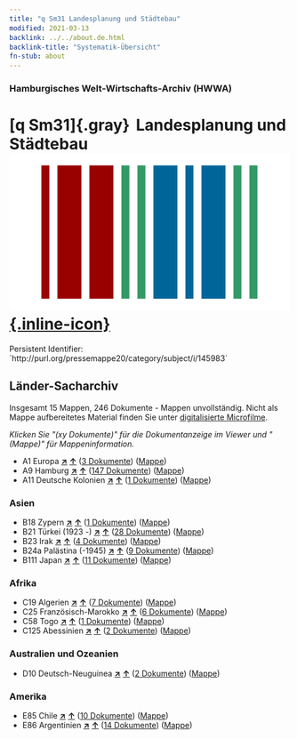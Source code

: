 ```yaml
---
title: "q Sm31 Landesplanung und Städtebau"
modified: 2021-03-13
backlink: ../../about.de.html
backlink-title: "Systematik-Übersicht"
fn-stub: about
---
```


### Hamburgisches Welt-Wirtschafts-Archiv (HWWA)

# [q Sm31]{.gray}&#8201; Landesplanung und Städtebau &#160; [![Wikidata](/images/Wikidata-logo.svg "Wikidata"){.inline-icon}](http://www.wikidata.org/entity/Q104711403)

<div class="hint">Persistent Identifier: `http://purl.org/pressemappe20/category/subject/i/145983`</div>







## Länder-Sacharchiv




Insgesamt 15 Mappen, 246 Dokumente - Mappen unvollständig.
Nicht als Mappe aufbereitetes Material finden Sie unter [digitalisierte Microfilme](/film/h1_sh.de.html).

_Klicken Sie "(xy Dokumente)" für die Dokumentanzeige im Viewer und "(Mappe)" für Mappeninformation._



- A1 Europa [**&nearr;**](../../../geo/i/140892/about.de.html "Europa (alle Mappen)") [**&uarr;**](../../../geo/about.de.html#A1 "Ländersystematik") (<a href="https://pm20.zbw.eu/iiifview/folder/sh/140892,145983" title="über: Europa : Landesplanung und Städtebau" target="_blank">3 Dokumente</a>) ([Mappe](../../../../folder/sh/1408xx/140892/1459xx/145983/about.de.html))
- A9 Hamburg [**&nearr;**](../../../geo/i/140905/about.de.html "Hamburg (alle Mappen)") [**&uarr;**](../../../geo/about.de.html#A9 "Ländersystematik") (<a href="https://pm20.zbw.eu/iiifview/folder/sh/140905,145983" title="über: Hamburg : Landesplanung und Städtebau" target="_blank">147 Dokumente</a>) ([Mappe](../../../../folder/sh/1409xx/140905/1459xx/145983/about.de.html))
- A11 Deutsche Kolonien [**&nearr;**](../../../geo/i/140960/about.de.html "Deutsche Kolonien (alle Mappen)") [**&uarr;**](../../../geo/about.de.html#A11 "Ländersystematik") (<a href="https://pm20.zbw.eu/iiifview/folder/sh/140960,145983" title="über: Deutsche Kolonien : Landesplanung und Städtebau" target="_blank">1 Dokumente</a>) ([Mappe](../../../../folder/sh/1409xx/140960/1459xx/145983/about.de.html))

### Asien

- B18 Zypern [**&nearr;**](../../../geo/i/141079/about.de.html "Zypern (alle Mappen)") [**&uarr;**](../../../geo/about.de.html#B18 "Ländersystematik") (<a href="https://pm20.zbw.eu/iiifview/folder/sh/141079,145983" title="über: Zypern : Landesplanung und Städtebau" target="_blank">1 Dokumente</a>) ([Mappe](../../../../folder/sh/1410xx/141079/1459xx/145983/about.de.html))
- B21 Türkei (1923 -) [**&nearr;**](../../../geo/i/141111/about.de.html "Türkei (1923 -) (alle Mappen)") [**&uarr;**](../../../geo/about.de.html#B21 "Ländersystematik") (<a href="https://pm20.zbw.eu/iiifview/folder/sh/141111,145983" title="über: Türkei (1923 -) : Landesplanung und Städtebau" target="_blank">28 Dokumente</a>) ([Mappe](../../../../folder/sh/1411xx/141111/1459xx/145983/about.de.html))
- B23 Irak [**&nearr;**](../../../geo/i/141113/about.de.html "Irak (alle Mappen)") [**&uarr;**](../../../geo/about.de.html#B23 "Ländersystematik") (<a href="https://pm20.zbw.eu/iiifview/folder/sh/141113,145983" title="über: Irak : Landesplanung und Städtebau" target="_blank">4 Dokumente</a>) ([Mappe](../../../../folder/sh/1411xx/141113/1459xx/145983/about.de.html))
- B24a Palästina (-1945) [**&nearr;**](../../../geo/i/141115/about.de.html "Palästina (-1945) (alle Mappen)") [**&uarr;**](../../../geo/about.de.html#B24a "Ländersystematik") (<a href="https://pm20.zbw.eu/iiifview/folder/sh/141115,145983" title="über: Palästina (-1945) : Landesplanung und Städtebau" target="_blank">9 Dokumente</a>) ([Mappe](../../../../folder/sh/1411xx/141115/1459xx/145983/about.de.html))
- B111 Japan [**&nearr;**](../../../geo/i/141272/about.de.html "Japan (alle Mappen)") [**&uarr;**](../../../geo/about.de.html#B111 "Ländersystematik") (<a href="https://pm20.zbw.eu/iiifview/folder/sh/141272,145983" title="über: Japan : Landesplanung und Städtebau" target="_blank">11 Dokumente</a>) ([Mappe](../../../../folder/sh/1412xx/141272/1459xx/145983/about.de.html))

### Afrika

- C19 Algerien [**&nearr;**](../../../geo/i/141354/about.de.html "Algerien (alle Mappen)") [**&uarr;**](../../../geo/about.de.html#C19 "Ländersystematik") (<a href="https://pm20.zbw.eu/iiifview/folder/sh/141354,145983" title="über: Algerien : Landesplanung und Städtebau" target="_blank">7 Dokumente</a>) ([Mappe](../../../../folder/sh/1413xx/141354/1459xx/145983/about.de.html))
- C25 Französisch-Marokko [**&nearr;**](../../../geo/i/141358/about.de.html "Französisch-Marokko (alle Mappen)") [**&uarr;**](../../../geo/about.de.html#C25 "Ländersystematik") (<a href="https://pm20.zbw.eu/iiifview/folder/sh/141358,145983" title="über: Französisch-Marokko : Landesplanung und Städtebau" target="_blank">6 Dokumente</a>) ([Mappe](../../../../folder/sh/1413xx/141358/1459xx/145983/about.de.html))
- C58 Togo [**&nearr;**](../../../geo/i/141408/about.de.html "Togo (alle Mappen)") [**&uarr;**](../../../geo/about.de.html#C58 "Ländersystematik") (<a href="https://pm20.zbw.eu/iiifview/folder/sh/141408,145983" title="über: Togo : Landesplanung und Städtebau" target="_blank">1 Dokumente</a>) ([Mappe](../../../../folder/sh/1414xx/141408/1459xx/145983/about.de.html))
- C125 Abessinien [**&nearr;**](../../../geo/i/141482/about.de.html "Abessinien (alle Mappen)") [**&uarr;**](../../../geo/about.de.html#C125 "Ländersystematik") (<a href="https://pm20.zbw.eu/iiifview/folder/sh/141482,145983" title="über: Abessinien : Landesplanung und Städtebau" target="_blank">2 Dokumente</a>) ([Mappe](../../../../folder/sh/1414xx/141482/1459xx/145983/about.de.html))

### Australien und Ozeanien

- D10 Deutsch-Neuguinea [**&nearr;**](../../../geo/i/141601/about.de.html "Deutsch-Neuguinea (alle Mappen)") [**&uarr;**](../../../geo/about.de.html#D10 "Ländersystematik") (<a href="https://pm20.zbw.eu/iiifview/folder/sh/141601,145983" title="über: Deutsch-Neuguinea : Landesplanung und Städtebau" target="_blank">2 Dokumente</a>) ([Mappe](../../../../folder/sh/1416xx/141601/1459xx/145983/about.de.html))

### Amerika

- E85 Chile [**&nearr;**](../../../geo/i/141691/about.de.html "Chile (alle Mappen)") [**&uarr;**](../../../geo/about.de.html#E85 "Ländersystematik") (<a href="https://pm20.zbw.eu/iiifview/folder/sh/141691,145983" title="über: Chile : Landesplanung und Städtebau" target="_blank">10 Dokumente</a>) ([Mappe](../../../../folder/sh/1416xx/141691/1459xx/145983/about.de.html))
- E86 Argentinien [**&nearr;**](../../../geo/i/141692/about.de.html "Argentinien (alle Mappen)") [**&uarr;**](../../../geo/about.de.html#E86 "Ländersystematik") (<a href="https://pm20.zbw.eu/iiifview/folder/sh/141692,145983" title="über: Argentinien : Landesplanung und Städtebau" target="_blank">14 Dokumente</a>) ([Mappe](../../../../folder/sh/1416xx/141692/1459xx/145983/about.de.html))








